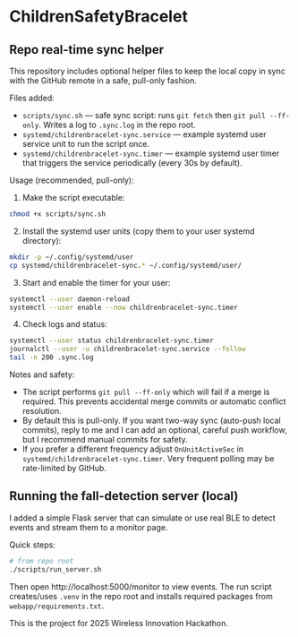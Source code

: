 # ChildrenSafetyBracelet

## Repo real-time sync helper

This repository includes optional helper files to keep the local copy in sync with the GitHub remote in a safe, pull-only fashion.

Files added:

- `scripts/sync.sh` — safe sync script: runs `git fetch` then `git pull --ff-only`. Writes a log to `.sync.log` in the repo root.
- `systemd/childrenbracelet-sync.service` — example systemd user service unit to run the script once.
- `systemd/childrenbracelet-sync.timer` — example systemd user timer that triggers the service periodically (every 30s by default).

Usage (recommended, pull-only):

1. Make the script executable:

```bash
chmod +x scripts/sync.sh
```

2. Install the systemd user units (copy them to your user systemd directory):

```bash
mkdir -p ~/.config/systemd/user
cp systemd/childrenbracelet-sync.* ~/.config/systemd/user/
```

3. Start and enable the timer for your user:

```bash
systemctl --user daemon-reload
systemctl --user enable --now childrenbracelet-sync.timer
```

4. Check logs and status:

```bash
systemctl --user status childrenbracelet-sync.timer
journalctl --user -u childrenbracelet-sync.service --follow
tail -n 200 .sync.log
```

Notes and safety:

- The script performs `git pull --ff-only` which will fail if a merge is required. This prevents accidental merge commits or automatic conflict resolution.
- By default this is pull-only. If you want two-way sync (auto-push local commits), reply to me and I can add an optional, careful push workflow, but I recommend manual commits for safety.
- If you prefer a different frequency adjust `OnUnitActiveSec` in `systemd/childrenbracelet-sync.timer`. Very frequent polling may be rate-limited by GitHub.

## Running the fall-detection server (local)

I added a simple Flask server that can simulate or use real BLE to detect events and stream them to a monitor page.

Quick steps:

```bash
# from repo root
./scripts/run_server.sh
```

Then open http://localhost:5000/monitor to view events. The run script creates/uses `.venv` in the repo root and installs required packages from `webapp/requirements.txt`.


This is the project for 2025 Wireless Innovation Hackathon.
